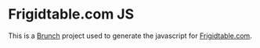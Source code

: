 # Frigidtable.com JS

This is a [Brunch](http://brunch.io) project used to generate the javascript for [Frigidtable.com](https://frigidtable.com).
